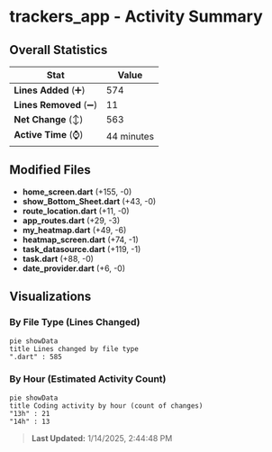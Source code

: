 # trackers_app - Activity Summary 

## Overall Statistics

| Stat                   | Value                                                             |
| ---------------------- | ----------------------------------------------------------------- |
| **Lines Added** (➕)   | 574                                          |
| **Lines Removed** (➖) | 11                                        |
| **Net Change** (↕)    | 563                |
| **Active Time** (⌚)   | 44 minutes |


## Modified Files
- **home_screen.dart** (+155, -0)
- **show_Bottom_Sheet.dart** (+43, -0)
- **route_location.dart** (+11, -0)
- **app_routes.dart** (+29, -3)
- **my_heatmap.dart** (+49, -6)
- **heatmap_screen.dart** (+74, -1)
- **task_datasource.dart** (+119, -1)
- **task.dart** (+88, -0)
- **date_provider.dart** (+6, -0)

## Visualizations

### By File Type (Lines Changed)

```mermaid
pie showData
title Lines changed by file type
".dart" : 585
```

### By Hour (Estimated Activity Count)

```mermaid
pie showData
title Coding activity by hour (count of changes)
"13h" : 21
"14h" : 13
```


> **Last Updated:** 1/14/2025, 2:44:48 PM